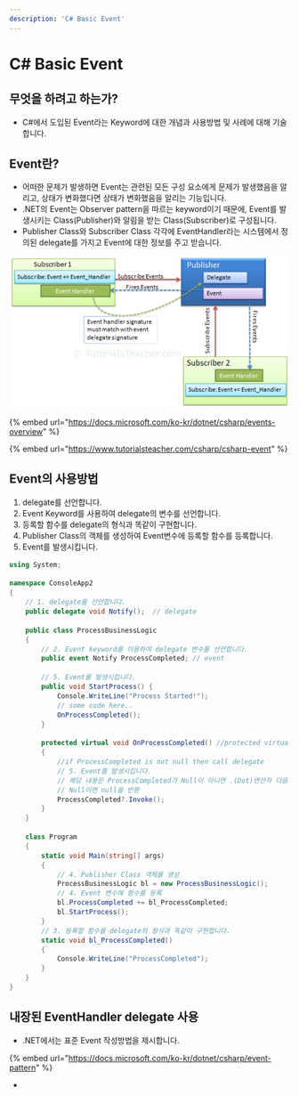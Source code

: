 ```yaml
---
description: 'C# Basic Event'
---
```


# C\# Basic Event

## 무엇을 하려고 하는가?

* C\#에서 도입된 Event라는 Keyword에 대한 개념과 사용방법 및 사례에 대해 기술합니다.



## Event란?

* 어떠한 문제가 발생하면 Event는 관련된 모든 구성 요소에게 문제가 발생했음을 알리고, 상태가 변화했다면 상태가 변화했음을 알리는 기능입니다. 
* .NET의 Event는 Observer pattern을 따르는 keyword이기 때문에, Event를 발생시키는 Class\(Publisher\)와 알림을 받는 Class\(Subscriber\)로 구성됩니다.
* Publisher Class와 Subscriber Class 각각에 EventHandler라는 시스템에서 정의된 delegate를 가지고 Event에 대한 정보를 주고 받습니다.

![](../../../../.gitbook/assets/image%20%28217%29.png)

{% embed url="https://docs.microsoft.com/ko-kr/dotnet/csharp/events-overview" %}

{% embed url="https://www.tutorialsteacher.com/csharp/csharp-event" %}



## Event의 사용방법

1. delegate를 선언합니다.
2. Event Keyword를 사용하여 delegate의 변수를 선언합니다.
3. 등록할 함수를 delegate의 형식과 똑같이 구현합니다.
4. Publisher Class의 객체를 생성하여 Event변수에 등록할 함수를 등록합니다.
5. Event를 발생시킵니다.

```csharp
using System;

namespace ConsoleApp2
{
    // 1. delegate를 선언합니다.
    public delegate void Notify();  // delegate

    public class ProcessBusinessLogic
    {
        // 2. Event keyword를 이용하여 delegate 변수를 선언합니다.
        public event Notify ProcessCompleted; // event
        
        // 5. Event를 발생시킵니다.
        public void StartProcess() {
            Console.WriteLine("Process Started!");
            // some code here..
            OnProcessCompleted();
        }

        protected virtual void OnProcessCompleted() //protected virtual method
        {
            //if ProcessCompleted is not null then call delegate
            // 5. Event를 발생시킵니다.
            // 해당 내용은 ProcessCompleted가 Null이 아니면 .(Dot)연산자 다음 함수를 실행
            // Null이면 null을 반환
            ProcessCompleted?.Invoke();
        }
    }

    class Program
    {
        static void Main(string[] args)
        {
            // 4. Publisher Class 객체를 생성
            ProcessBusinessLogic bl = new ProcessBusinessLogic();
            // 4. Event 변수에 함수를 등록
            bl.ProcessCompleted += bl_ProcessCompleted;
            bl.StartProcess();
        }
        // 3. 등록할 함수를 delegate의 형식과 똑같이 구현합니다.
        static void bl_ProcessCompleted()
        {
            Console.WriteLine("ProcessCompleted");
        }
    }
}

```



## 내장된 EventHandler delegate 사용

* .NET에서는 표준 Event 작성방법을 제시합니다.

{% embed url="https://docs.microsoft.com/ko-kr/dotnet/csharp/event-pattern" %}

* 

